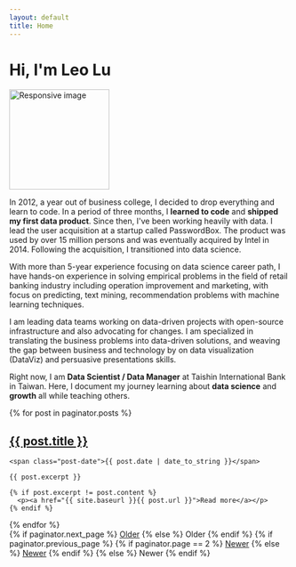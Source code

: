 ```yaml
---
layout: default
title: Home
---
```


# <strong>Hi, I'm Leo Lu</strong>

<div class="avatar">
  <img class="img-circle" src="{{ site.baseurl }}public/img/{{ site.avatar }}" alt="Responsive image" width="180" height="auto">
</div>

<!-- <img src="./public/img/jn2.png" style="float:right;width:10em;margin-top:1em;margin-left:2em;"> -->

<!-- Data Science -->
In 2012, a year out of business college, I decided to drop everything and learn to code.
In a period of three months, I **learned to code** and **shipped my first data product**.
Since then, I've been working heavily with data.
I lead the user acquisition at a startup called PasswordBox.
The product was used by over 15 million persons and was eventually acquired by Intel in 2014.
Following the acquisition, I transitioned into data science.

With more than 5-year experience focusing on data science career path,
I have hands-on experience in solving empirical problems in the field of retail
banking industry including operation improvement and marketing,
with focus on predicting, text mining,
recommendation problems with machine learning techniques.

I am leading data teams working on data-driven projects with open-source
infrastructure and also advocating for changes.
I am specialized in translating the business problems into data-driven solutions, and weaving the gap between business and technology by on data visualization (DataViz) and persuasive presentations skills.

Right now, I am **Data Scientist / Data Manager** at Taishin International Bank in Taiwan.
Here, I document my journey learning about **data science** and **growth** all while teaching others.

<!-- Convertkit - Start -->
<!-- <script async id="_ck_148263" src="https://forms.convertkit.com/148263?v=6"></script> -->
<!-- Convertkit - End -->

<div class="posts">
  {% for post in paginator.posts %}
  <div class="post">
    <h2 class="post-title">
      <a href="{{ site.baseurl }}{{ post.url }}">
        {{ post.title }}
      </a>
    </h1>

    <span class="post-date">{{ post.date | date_to_string }}</span>

    {{ post.excerpt }}

    {% if post.excerpt != post.content %}
      <p><a href="{{ site.baseurl }}{{ post.url }}">Read more</a></p>
    {% endif %}
  </div>
  {% endfor %}
</div>

<div class="pagination">
  {% if paginator.next_page %}
    <a class="pagination-item older" href="{{ site.baseurl }}/page{{paginator.next_page}}">Older</a>
  {% else %}
    <span class="pagination-item older">Older</span>
  {% endif %}
  {% if paginator.previous_page %}
    {% if paginator.page == 2 %}
      <a class="pagination-item newer" href="{{ site.baseurl }}/">Newer</a>
    {% else %}
      <a class="pagination-item newer" href="{{ site.baseurl }}/page{{paginator.previous_page}}">Newer</a>
    {% endif %}
  {% else %}
    <span class="pagination-item newer">Newer</span>
  {% endif %}
</div>

